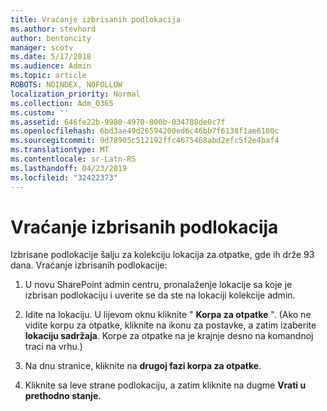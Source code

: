 ```yaml
---
title: Vraćanje izbrisanih podlokacija
ms.author: stevhord
author: bentoncity
manager: scotv
ms.date: 5/17/2018
ms.audience: Admin
ms.topic: article
ROBOTS: NOINDEX, NOFOLLOW
localization_priority: Normal
ms.collection: Adm_O365
ms.custom: ''
ms.assetid: 646fe22b-9980-4970-800b-034788de0c7f
ms.openlocfilehash: 6bd3ae49d26594200ed6c46bb7f6138f1ae6100c
ms.sourcegitcommit: 9d78905c512192ffc4675468abd2efc5f2e4baf4
ms.translationtype: MT
ms.contentlocale: sr-Latn-RS
ms.lasthandoff: 04/23/2019
ms.locfileid: "32422373"
---
```

# <a name="restore-a-deleted-subsite"></a>Vraćanje izbrisanih podlokacija

Izbrisane podlokacije šalju za kolekciju lokacija za otpatke, gde ih drže 93 dana. Vraćanje izbrisanih podlokacije:
  
1. U novu SharePoint admin centru, pronalaženje lokacije sa koje je izbrisan podlokaciju i uverite se da ste na lokaciji kolekcije admin. 
    
2. Idite na lokaciju. U lijevom oknu kliknite " **Korpa za otpatke** ". (Ako ne vidite korpu za otpatke, kliknite na ikonu za postavke, a zatim izaberite **lokaciju sadržaja**. Korpe za otpatke na je krajnje desno na komandnoj traci na vrhu.)
    
3. Na dnu stranice, kliknite na **drugoj fazi korpa za otpatke**.
    
4. Kliknite sa leve strane podlokaciju, a zatim kliknite na dugme **Vrati u prethodno stanje**.
    

